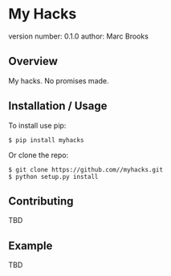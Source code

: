 My Hacks
===============================

version number: 0.1.0
author: Marc Brooks

Overview
--------

My hacks.  No promises made.

Installation / Usage
--------------------

To install use pip:

    $ pip install myhacks


Or clone the repo:

    $ git clone https://github.com//myhacks.git
    $ python setup.py install
    
Contributing
------------

TBD

Example
-------

TBD
